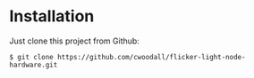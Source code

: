# Installation

Just clone this project from Github:

    $ git clone https://github.com/cwoodall/flicker-light-node-hardware.git
